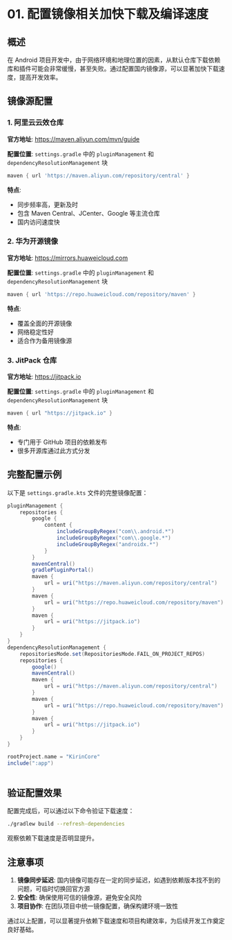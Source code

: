 # 01. 配置镜像相关加快下载及编译速度

## 概述

在 Android 项目开发中，由于网络环境和地理位置的因素，从默认仓库下载依赖库和插件可能会非常缓慢，甚至失败。通过配置国内镜像源，可以显著加快下载速度，提高开发效率。

## 镜像源配置

### 1. 阿里云云效仓库

**官方地址**: https://maven.aliyun.com/mvn/guide

**配置位置**: `settings.gradle` 中的 `pluginManagement` 和 `dependencyResolutionManagement` 块

```gradle
maven { url 'https://maven.aliyun.com/repository/central' }
```

**特点**:
- 同步频率高，更新及时
- 包含 Maven Central、JCenter、Google 等主流仓库
- 国内访问速度快

### 2. 华为开源镜像

**官方地址**: https://mirrors.huaweicloud.com

**配置位置**: `settings.gradle` 中的 `pluginManagement` 和 `dependencyResolutionManagement` 块

```gradle
maven { url 'https://repo.huaweicloud.com/repository/maven' }
```

**特点**:
- 覆盖全面的开源镜像
- 网络稳定性好
- 适合作为备用镜像源

### 3. JitPack 仓库

**官方地址**: https://jitpack.io

**配置位置**: `settings.gradle` 中的 `pluginManagement` 和 `dependencyResolutionManagement` 块

```gradle
maven { url "https://jitpack.io" }
```

**特点**:
- 专门用于 GitHub 项目的依赖发布
- 很多开源库通过此方式分发

## 完整配置示例

以下是 `settings.gradle.kts` 文件的完整镜像配置：

```gradle
pluginManagement {
    repositories {
        google {
            content {
                includeGroupByRegex("com\\.android.*")
                includeGroupByRegex("com\\.google.*")
                includeGroupByRegex("androidx.*")
            }
        }
        mavenCentral()
        gradlePluginPortal()
        maven {
            url = uri("https://maven.aliyun.com/repository/central")
        }
        maven {
            url = uri("https://repo.huaweicloud.com/repository/maven")
        }
        maven {
            url = uri("https://jitpack.io")
        }
    }
}
dependencyResolutionManagement {
    repositoriesMode.set(RepositoriesMode.FAIL_ON_PROJECT_REPOS)
    repositories {
        google()
        mavenCentral()
        maven {
            url = uri("https://maven.aliyun.com/repository/central")
        }
        maven {
            url = uri("https://repo.huaweicloud.com/repository/maven")
        }
        maven {
            url = uri("https://jitpack.io")
        }
    }
}

rootProject.name = "KirinCore"
include(":app")
 
```

## 验证配置效果

配置完成后，可以通过以下命令验证下载速度：

```bash
./gradlew build --refresh-dependencies
```

观察依赖下载速度是否明显提升。

## 注意事项

1. **镜像同步延迟**: 国内镜像可能存在一定的同步延迟，如遇到依赖版本找不到的问题，可临时切换回官方源
2. **安全性**: 确保使用可信的镜像源，避免安全风险
3. **项目协作**: 在团队项目中统一镜像配置，确保构建环境一致性

通过以上配置，可以显著提升依赖下载速度和项目构建效率，为后续开发工作奠定良好基础。